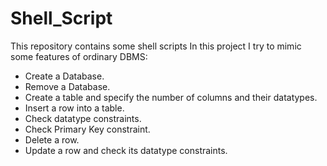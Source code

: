 # Shell_Script
This repository contains some shell scripts 
In this project I try to mimic some features of ordinary DBMS:
- Create a Database.
- Remove a Database.
- Create a table and specify the number of columns and their datatypes.
- Insert a row into a table.
- Check datatype constraints.
- Check Primary Key constraint.
- Delete a row.
- Update a row and check its datatype constraints.
